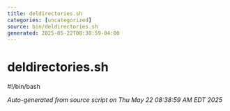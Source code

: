 ```yaml
---
title: deldirectories.sh
categories: [uncategorized]
source: bin/deldirectories.sh
generated: 2025-05-22T08:38:59-04:00
---
```


# deldirectories.sh

#!/bin/bash

_Auto-generated from source script on Thu May 22 08:38:59 AM EDT 2025_
